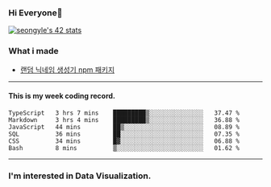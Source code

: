 ### Hi Everyone👋

[![seongyle's 42 stats](https://badge42.vercel.app/api/v2/cl260u6td000609l4p4inxynw/stats?cursusId=21&coalitionId=86)](https://github.com/JaeSeoKim/badge42)

### What i made

- [랜덤 닉네임 생성기 npm 패키지](https://www.npmjs.com/package/korean-random-names-generator)

---

#### This is my week coding record.

<!--START_SECTION:waka-->

```text
TypeScript   3 hrs 7 mins    █████████▒░░░░░░░░░░░░░░░   37.47 %
Markdown     3 hrs 4 mins    █████████▒░░░░░░░░░░░░░░░   36.88 %
JavaScript   44 mins         ██▒░░░░░░░░░░░░░░░░░░░░░░   08.89 %
SQL          36 mins         ██░░░░░░░░░░░░░░░░░░░░░░░   07.35 %
CSS          34 mins         █▓░░░░░░░░░░░░░░░░░░░░░░░   06.88 %
Bash         8 mins          ▒░░░░░░░░░░░░░░░░░░░░░░░░   01.62 %
```

<!--END_SECTION:waka-->
--- 

### I'm interested in Data Visualization.



<!--
**YeonSeong-Lee/YeonSeong-Lee** is a ✨ _special_ ✨ repository because its `README.md` (this file) appears on your GitHub profile.

Here are some ideas to get you started:

- 🔭 I’m currently working on ...
- 🌱 I’m currently learning ...
- 👯 I’m looking to collaborate on ...
- 🤔 I’m looking for help with ...
- 💬 Ask me about ...
- 📫 How to reach me: ...
- 😄 Pronouns: ...
- ⚡ Fun fact: ...
-->
